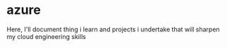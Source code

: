 # azure
Here, I'll document thing i learn and projects i undertake that will sharpen my cloud engineering skills
